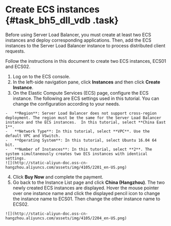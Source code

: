 # Create ECS instances {#task_bh5_dll_vdb .task}

Before using Server Load Balancer, you must create at least two ECS instances and deploy corresponding applications. Then, add the ECS instances to the Server Load Balancer instance to process distributed client requests.

Follow the instructions in this document to create two ECS instances, ECS01 and ECS02.

1.  Log on to the ECS console. 
2.  In the left-side navigation pane, click **Instances** and then click **Create Instance**. 
3.   On the Elastic Compute Services \(ECS\) page, configure the ECS instance. The following are ECS settings used in this tutorial. You can change the configuration according to your needs.

    -   **Region**: Server Load Balancer does not support cross-region deployment. The region must be the same for the Server Load Balancer instance and the ECS instances.  In this tutorial, select **China East 1**.
    -   **Network Type**: In this tutorial, select **VPC**. Use the default VPC and VSwitch.
    -   **Operating System**: In this tutorial, select Ubuntu 16.04 64 bit.
    -   **Number of Instances**: In this tutorial, select **2**. The system simultaneously creates two ECS instances with identical settings.
    ![](http://static-aliyun-doc.oss-cn-hangzhou.aliyuncs.com/assets/img/4105/2201_en-US.png)

4.   Click **Buy Now** and complete the payment. 
5.   Go back to the Instance List page and click **China \(Hangzhou\)**. The two newly created ECS instances are displayed. Hover the mouse pointer over one instance name and click the displayed pencil icon to change the instance name to ECS01. Then change the other instance name to ECS02. 

    ![](http://static-aliyun-doc.oss-cn-hangzhou.aliyuncs.com/assets/img/4105/2204_en-US.png)


